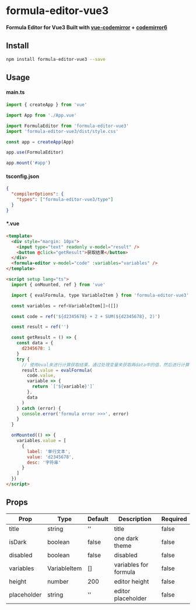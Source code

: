 # formula-editor-vue3

#### Formula Editor for Vue3 Built with [vue-codemirror](https://github.surmon.me/vue-codemirror) + [codemirror6](https://codemirror.net/)

## Install

```bash
npm install formula-editor-vue3 --save
```

## Usage

#### main.ts

```ts
import { createApp } from 'vue'

import App from './App.vue'

import FormulaEditor from 'formula-editor-vue3'
import 'formula-editor-vue3/dist/style.css'

const app = createApp(App)

app.use(FormulaEditor)

app.mount('#app')
```

#### tsconfig.json

```json
{
  "compilerOptions": {
    "types": ["formula-editor-vue3/type"]
  }
}
```

#### \*.vue

```html
<template>
  <div style="margin: 10px">
    <input type="text" readonly v-model="result" />
    <button @click="getResult">获取结果</button>
  </div>
  <formula-editor v-model="code" :variables="variables" />
</template>

<script setup lang="ts">
  import { onMounted, ref } from 'vue'

  import { evalFormula, type VariableItem } from 'formula-editor-vue3'

  const variables = ref<VariableItem[]>([])

  const code = ref('${d2345678} + 2 + SUM(${d2345678}, 2)')

  const result = ref('')

  const getResult = () => {
    const data = {
      d2345678: 1
    }
    try {
      // 使用eval来进行计算获取结果，通过处理变量来获取再data中的值，然后进行计算
      result.value = evalFormula(
        code.value,
        variable => {
          return `['${variable}']`
        },
        data
      )
    } catch (error) {
      console.error('formula error >>>', error)
    }
  }

  onMounted(() => {
    variables.value = [
      {
        label: '单行文本',
        value: 'd2345678',
        desc: '字符串'
      }
    ]
  })
</script>
```

## Props

| Prop        | Type         | Default | Description           | Required |
| ----------- | ------------ | ------- | --------------------- | -------- |
| title       | string       | ''      | title                 | false    |
| isDark      | boolean      | false   | one dark theme        | false    |
| disabled    | boolean      | false   | disabled              | false    |
| variables   | VariableItem | []      | variables for formula | false    |
| height      | number       | 200     | editor height         | false    |
| placeholder | string       | ''      | editor placeholder    | false    |
